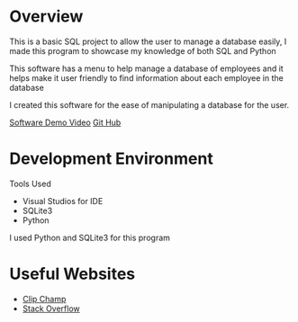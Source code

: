 # Overview

This is a basic SQL project to allow the user to manage a database easily, I made this program to showcase my knowledge of both SQL and Python

This software has a menu to help manage a database of employees and it helps make it user friendly to find information about each employee in the database

I created this software for the ease of manipulating a database for the user.

[Software Demo Video](https://www.youtube.com/watch?v=gHfXZYxK_nc)
[Git Hub](https://github.com/noahcarrier1999/Applied-Programming.git)

# Development Environment

Tools Used
- Visual Studios for IDE
- SQLite3
- Python



I used Python and SQLite3 for this program

# Useful Websites

* [Clip Champ](https://clipchamp.com/en/)
* [Stack Overflow](https://stackoverflow.com/)